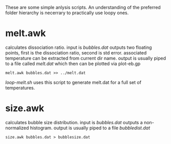These are some simple anlysis scripts. An understanding of the preferred folder hierarchy is necerrary to practically use loopy ones.

# melt.awk

calculates dissociation ratio. 
input is *bubbles.dat*
outputs two floating points, first is the dissociation ratio, second is std error. 
associated temperature can be extracted from current dir name. 
output is usually piped to a file called *melt.dat* which then can be plotted via plot-eb.gp

`melt.awk bubbles.dat >> ../melt.dat`

*loop-melt.sh* uses this script to generate melt.dat for a full set of temperatures.


# size.awk

calculates bubble size distribution.
input is *bubbles.dat*
outputs a non-normalized histogram. 
output is usually piped to a file *bubbledist.dat*

`size.awk bubbles.dat > bubblesize.dat`

